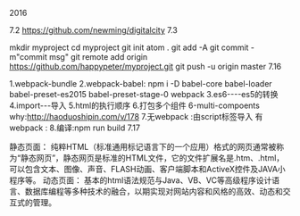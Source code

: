 2016

7.2
  https://github.com/newming/digitalcity
7.3

  mkdir myproject
  cd myproject
  git init
  atom .
  git add -A
  git commit -m"commit msg"
  git remote add origin https://github.com/happypeter/myproject.git
  git push -u origin master
7.16

  1.webpack-bundle
  2.webpack-babel:
    npm i -D babel-core babel-loader  babel-preset-es2015 babel-preset-stage-0 webpack
  3.es6----es5的转换
  4.import---导入
  5.html的执行顺序
  6.打包多个组件
    6-multi-compoents
    why:http://haoduoshipin.com/v/178
  7.无webpack :由script标签导入
    有webpack :
  8.编译:npm run build
7.17

  静态页面：
  纯粹HTML（标准通用标记语言下的一个应用）格式的网页通常被称为“静态网页”，静态网页是标准的HTML文件，它的文件扩展名是.htm、.html，可以包含文本、图像、声音、FLASH动画、客户端脚本和ActiveX控件及JAVA小程序等。
  动态页面：
  基本的html语法规范与Java、VB、VC等高级程序设计语言、数据库编程等多种技术的融合，以期实现对网站内容和风格的高效、动态和交互式的管理。

